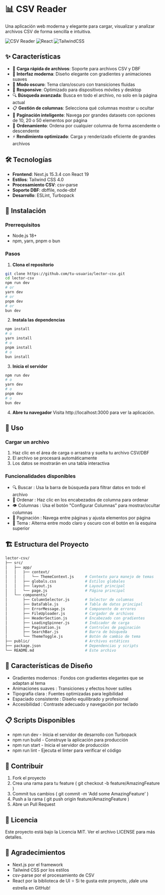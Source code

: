# 📊 CSV Reader

Una aplicación web moderna y elegante para cargar, visualizar y analizar archivos CSV de forma sencilla e intuitiva.

![CSV Reader](https://img.shields.io/badge/Next.js-15.3.4-black?style=for-the-badge&logo=next.js)
![React](https://img.shields.io/badge/React-19.0.0-blue?style=for-the-badge&logo=react)
![TailwindCSS](https://img.shields.io/badge/Tailwind-4.0-38B2AC?style=for-the-badge&logo=tailwind-css)

## ✨ Características

- 🚀 **Carga rápida de archivos**: Soporte para archivos CSV y DBF
- 🎨 **Interfaz moderna**: Diseño elegante con gradientes y animaciones suaves
- 🌙 **Modo oscuro**: Tema claro/oscuro con transiciones fluidas
- 📱 **Responsive**: Optimizado para dispositivos móviles y desktop
- 🔍 **Búsqueda avanzada**: Busca en todo el archivo, no solo en la página actual
- 📋 **Gestión de columnas**: Selecciona qué columnas mostrar u ocultar
- 📄 **Paginación inteligente**: Navega por grandes datasets con opciones de 10, 20 o 50 elementos por página
- 🔄 **Ordenamiento**: Ordena por cualquier columna de forma ascendente o descendente
- ⚡ **Rendimiento optimizado**: Carga y renderizado eficiente de grandes archivos

## 🛠️ Tecnologías

- **Frontend**: Next.js 15.3.4 con React 19
- **Estilos**: Tailwind CSS 4.0
- **Procesamiento CSV**: csv-parse
- **Soporte DBF**: dbffile, node-dbf
- **Desarrollo**: ESLint, Turbopack

## 🚀 Instalación

### Prerrequisitos

- Node.js 18+
- npm, yarn, pnpm o bun

### Pasos

1. **Clona el repositorio**

```bash
git clone https://github.com/tu-usuario/lector-csv.git
cd lector-csv
npm run dev
# or
yarn dev
# or
pnpm dev
# or
bun dev
```

2. **Instala las dependencias**

```bash
npm install
# o
yarn install
# o
pnpm install
# o
bun install
```

3. **Inicia el servidor**

```bash
npm run dev
# o
yarn dev
# o
pnpm dev
# o
bun dev
```

4. **Abre tu navegador**
   Visita http://localhost:3000 para ver la aplicación.

## 📖 Uso

### Cargar un archivo

1. Haz clic en el área de carga o arrastra y suelta tu archivo CSV/DBF
2. El archivo se procesará automáticamente
3. Los datos se mostrarán en una tabla interactiva

### Funcionalidades disponibles

- 🔍 Buscar : Usa la barra de búsqueda para filtrar datos en todo el archivo
- 🔄 Ordenar : Haz clic en los encabezados de columna para ordenar
- 👁️ Columnas : Usa el botón "Configurar Columnas" para mostrar/ocultar columnas
- 📄 Paginación : Navega entre páginas y ajusta elementos por página
- 🌙 Tema : Alterna entre modo claro y oscuro con el botón en la esquina superior

## 🏗️ Estructura del Proyecto

```bash
lector-csv/
├── src/
│   ├── app/
│   │   ├── context/
│   │   │   └── ThemeContext.js     # Contexto para manejo de temas
│   │   ├── globals.css             # Estilos globales
│   │   ├── layout.js               # Layout principal
│   │   └── page.js                 # Página principal
│   └── components/
│       ├── ColumnSelector.js       # Selector de columnas
│       ├── DataTable.js            # Tabla de datos principal
│       ├── ErrorMessage.js         # Componente de errores
│       ├── FileUploader.js         # Cargador de archivos
│       ├── HeaderSection.js        # Encabezado con gradientes
│       ├── LoadingSpinner.js       # Indicador de carga
│       ├── Pagination.js           # Controles de paginación
│       ├── SearchBar.js            # Barra de búsqueda
│       └── ThemeToggle.js          # Botón de cambio de tema
├── public/                         # Archivos estáticos
├── package.json                    # Dependencias y scripts
└── README.md                       # Este archivo

```

## 🎨 Características de Diseño

- Gradientes modernos : Fondos con gradientes elegantes que se adaptan al tema
- Animaciones suaves : Transiciones y efectos hover sutiles
- Tipografía clara : Fuentes optimizadas para legibilidad
- Espaciado consistente : Diseño equilibrado y profesional
- Accesibilidad : Contraste adecuado y navegación por teclado

## 📋 Scripts Disponibles

- npm run dev - Inicia el servidor de desarrollo con Turbopack
- npm run build - Construye la aplicación para producción
- npm run start - Inicia el servidor de producción
- npm run lint - Ejecuta el linter para verificar el código

## 🤝 Contribuir

1. Fork el proyecto
2. Crea una rama para tu feature ( git checkout -b feature/AmazingFeature )
3. Commit tus cambios ( git commit -m 'Add some AmazingFeature' )
4. Push a la rama ( git push origin feature/AmazingFeature )
5. Abre un Pull Request

## 📝 Licencia

Este proyecto está bajo la Licencia MIT. Ver el archivo LICENSE para más detalles.

## 🙏 Agradecimientos

- Next.js por el framework
- Tailwind CSS por los estilos
- csv-parse por el procesamiento de CSV
- React por la biblioteca de UI
  ⭐ Si te gusta este proyecto, ¡dale una estrella en GitHub!
